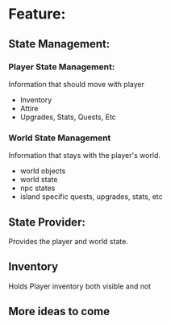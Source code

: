 # Feature:
## State Management:
    
### Player State Management:
Information that should move with player
* Inventory
* Attire
* Upgrades, Stats, Quests, Etc
### World State Management
Information that stays with the player's world.
* world objects
* world state
* npc states
* island specific quests, upgrades, stats, etc

## State Provider:
Provides the player and world state.

## Inventory
Holds Player inventory both visible and not

## More ideas to come